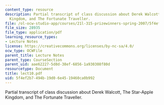 ```yaml
---
content_type: resource
description: Partial transcript of class discussion about Derek Walcott, The Star-Apple
  Kingdom, and The Fortunate Traveller.
file: /ol-ocw-studio-app/courses/21l-315-prizewinners-spring-2007/5f4ef2b7494b19d06e4519460ca0b992_lect10.pdf
file_size: 28935
file_type: application/pdf
learning_resource_types:
- Lecture Notes
license: https://creativecommons.org/licenses/by-nc-sa/4.0/
ocw_type: OCWFile
parent_title: Lecture Notes
parent_type: CourseSection
parent_uid: aae62227-5d8d-38ef-6856-1a930308f80d
resourcetype: Document
title: lect10.pdf
uid: 5f4ef2b7-494b-19d0-6e45-19460ca0b992
---
```

Partial transcript of class discussion about Derek Walcott, The Star-Apple Kingdom, and The Fortunate Traveller.